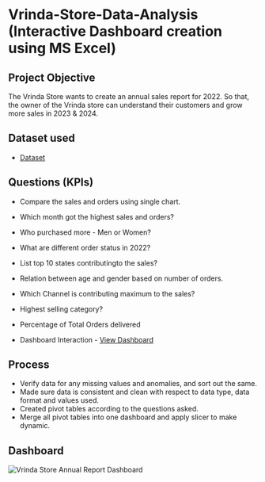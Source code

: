 # Vrinda-Store-Data-Analysis (Interactive Dashboard creation using MS Excel)
## Project Objective
The Vrinda Store wants to create an annual sales report for 2022. So that, the owner of the Vrinda store can understand their customers and grow more sales in 2023 & 2024.

## Dataset used
- <a href="https://github.com/MdShoaib31/Data-Analysis-Dashboard/blob/main/Vrinda%20Store%20Data%20Analysis%20(2).xlsx">Dataset</a>

## Questions (KPIs)
- Compare the sales and orders using single chart.
- Which month got the highest sales and orders?
- Who purchased more - Men or Women?
- What are different order status in 2022?
- List top 10 states contributingto the sales?
- Relation between age and gender based on number of orders.
- Which Channel is contributing maximum to the sales?
- Highest selling category?
- Percentage of Total Orders delivered

- Dashboard Interaction - <a href="https://github.com/MdShoaib31/Data-Analysis-Dashboard/blob/main/Vrinda%20Store%20Annual%20Report%20Dashboard.jpg">View Dashboard</a>

## Process
- Verify data for any missing values and anomalies, and sort out the same.
- Made sure data is consistent and clean with respect to data type, data format and values used.
- Created pivot tables according to the questions asked.
- Merge all pivot tables into one dashboard and apply slicer to make dynamic.

## Dashboard

![Vrinda Store Annual Report Dashboard](https://github.com/user-attachments/assets/ea841a8e-e69c-4465-8d91-f6cb9f3c20b4)

  
